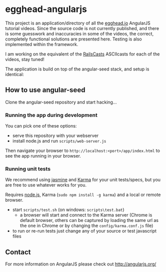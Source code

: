 # egghead-angularjs

This project is an application/directory of all the [egghead.io](http://www.egghead.io/) AngularJS
tutorial videos. Since the source code is not currently published, and there is some guesswork and
inaccuracies in some of the videos, the correct, completely functional solutions are presented
here. Testing is also implemented within the framework.

I am working on the equivalent of the [RailsCasts](railscasts.com) ASCIIcasts for each of the
videos, stay tuned!

The application is build on top of the angular-seed stack, and setup is identical:


## How to use angular-seed

Clone the angular-seed repository and start hacking...


### Running the app during development

You can pick one of these options:

* serve this repository with your webserver
* install node.js and run `scripts/web-server.js`

Then navigate your browser to `http://localhost:<port>/app/index.html` to see the app running in
your browser.


### Running unit tests

We recommend using [jasmine](http://pivotal.github.com/jasmine/) and
[Karma](http://karma-runner.github.io) for your unit tests/specs, but you are free
to use whatever works for you.

Requires [node.js](http://nodejs.org/), Karma (`sudo npm install -g karma`) and a local
or remote browser.

* start `scripts/test.sh` (on windows: `scripts\test.bat`)
  * a browser will start and connect to the Karma server (Chrome is default browser, others can be captured by loading the same url as the one in Chrome or by changing the `config/karma.conf.js` file)
* to run or re-run tests just change any of your source or test javascript files

## Contact

For more information on AngularJS please check out http://angularjs.org/
